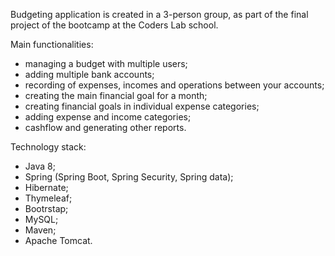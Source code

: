Budgeting application is created in a 3-person group, as part of the final project of the bootcamp at the Coders Lab school.

Main functionalities:
- managing a budget with multiple users;
- adding multiple bank accounts;
- recording of expenses, incomes and operations between your accounts;
- creating the main financial goal for a month;
- creating financial goals in individual expense categories;
- adding expense and income categories;
- cashflow and generating other reports.

Technology stack:
- Java 8;
- Spring (Spring Boot, Spring Security, Spring data);
- Hibernate;
- Thymeleaf;
- Bootrstap;
- MySQL;
- Maven;
- Apache Tomcat.
